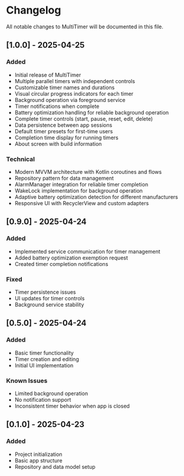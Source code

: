 # Changelog

All notable changes to MultiTimer will be documented in this file.

## [1.0.0] - 2025-04-25

### Added
- Initial release of MultiTimer
- Multiple parallel timers with independent controls
- Customizable timer names and durations
- Visual circular progress indicators for each timer
- Background operation via foreground service
- Timer notifications when complete
- Battery optimization handling for reliable background operation
- Complete timer controls (start, pause, reset, edit, delete)
- Data persistence between app sessions
- Default timer presets for first-time users
- Completion time display for running timers
- About screen with build information

### Technical
- Modern MVVM architecture with Kotlin coroutines and flows
- Repository pattern for data management
- AlarmManager integration for reliable timer completion
- WakeLock implementation for background operation
- Adaptive battery optimization detection for different manufacturers
- Responsive UI with RecyclerView and custom adapters

## [0.9.0] - 2025-04-24

### Added
- Implemented service communication for timer management
- Added battery optimization exemption request
- Created timer completion notifications

### Fixed
- Timer persistence issues
- UI updates for timer controls
- Background service stability

## [0.5.0] - 2025-04-24

### Added
- Basic timer functionality
- Timer creation and editing
- Initial UI implementation

### Known Issues
- Limited background operation
- No notification support
- Inconsistent timer behavior when app is closed

## [0.1.0] - 2025-04-23

### Added
- Project initialization
- Basic app structure
- Repository and data model setup